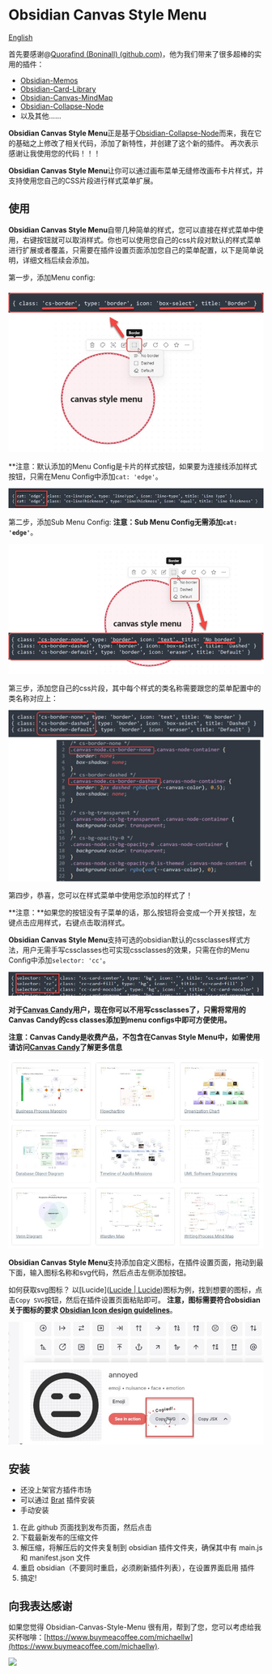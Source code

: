 # Obsidian Canvas Style Menu

[English](README.md)



首先要感谢@[Quorafind (Boninall) (github.com)](https://github.com/Quorafind)，他为我们带来了很多超棒的实用的插件：

- [Obsidian-Memos](https://github.com/Quorafind/Obsidian-Memos)
- [Obsidian-Card-Library](https://github.com/Quorafind/Obsidian-Card-Library)
- [Obsidian-Canvas-MindMap](https://github.com/Quorafind/Obsidian-Canvas-MindMap)
- [Obsidian-Collapse-Node](https://github.com/Quorafind/Obsidian-Collapse-Node)
- 以及其他……

**Obsidian Canvas Style Menu**正是基于[Obsidian-Collapse-Node](https://github.com/Quorafind/Obsidian-Collapse-Node)而来，我在它的基础之上修改了相关代码，添加了新特性，并创建了这个新的插件。
再次表示感谢让我使用您的代码！！！

**Obsidian Canvas Style Menu**让你可以通过画布菜单无缝修改画布卡片样式，并支持使用您自己的CSS片段进行样式菜单扩展。

## 使用

**Obsidian Canvas Style Menu**自带几种简单的样式，您可以直接在样式菜单中使用，右键按钮就可以取消样式。你也可以使用您自己的css片段对默认的样式菜单进行扩展或者覆盖，只需要在插件设置页面添加您自己的菜单配置，以下是简单说明，详细文档后续会添加。

第一步，添加Menu config:

![](./assets/menu_config.jpg)

**注意：默认添加的Menu Config是卡片的样式按钮，如果要为连接线添加样式按钮，只需在Menu Config中添加`cat: 'edge'`。

![](./assets/connection_line.jpg)

第二步，添加Sub Menu Config:
**注意：Sub Menu Config无需添加`cat: 'edge'`**。

![](./assets/submenu_config.jpg)

第三步，添加您自己的css片段，其中每个样式的类名称需要跟您的菜单配置中的类名称对应上：

![](./assets/css_config.jpg)

第四步，恭喜，您可以在样式菜单中使用您添加的样式了！

**注意：**如果您的按钮没有子菜单的话，那么按钮将会变成一个开关按钮，左键点击应用样式，右键点击取消样式。

**Obsidian Canvas Style Menu**支持可选的obsidian默认的cssclasses样式方法，用户无需手写cssclasses也可实现cssclasses的效果，只需在你的Menu Config中添加`selector: 'cc'`。

![](./assets/cssclasses.jpg)

**对于[Canvas Candy](https://tfthacker.com/canvas-candy)用户，现在你可以不用写cssclasses了，只需将常用的Canvas Candy的css classes添加到menu configs中即可方便使用。**

**注意：Canvas Candy是收费产品，不包含在Canvas Style Menu中，如需使用请访问[Canvas Candy](https://tfthacker.com/canvas-candy)了解更多信息**

![](./assets/canvas_candy.jpg)

**Obsidian Canvas Style Menu**支持添加自定义图标，在插件设置页面，拖动到最下面，输入图标名称和svg代码，然后点击左侧添加按钮。

如何获取svg图标？
以[Lucide]([Lucide | Lucide](https://lucide.dev/))图标为例，找到想要的图标，点击`Copy SVG`按钮，然后在插件设置页面粘贴即可。
**注意，图标需要符合obsidian关于图标的要求 [Obsidian Icon design guidelines](https://docs.obsidian.md/Plugins/User+interface/Icons#Icon+design+guidelines)**。

![](./assets/custom_icon.jpg)

## 安装

- 还没上架官方插件市场
- 可以通过 [Brat](https://github.com/TfTHacker/obsidian42-brat) 插件安装
- 手动安装

1. 在此 github 页面找到发布页面，然后点击
2. 下载最新发布的压缩文件
3. 解压缩，将解压后的文件夹复制到 obsidian 插件文件夹，确保其中有 main.js 和 manifest.json 文件
4. 重启 obsidian（不要同时重启，必须刷新插件列表），在设置界面启用
   插件
5. 搞定!

## 向我表达感谢

如果您觉得 Obsidian-Canvas-Style-Menu 很有用，帮到了您，您可以考虑给我买杯咖啡：[https://www.buymeacoffee.com/michaellw](https://www.buymeacoffee.com/michaellw).

<a href="https://www.buymeacoffee.com/michaellw"><img src="https://img.buymeacoffee.com/button-api/?text=Buy me a coffee&emoji=&slug=michaellw&button_colour=FFDD00&font_colour=000000&font_family=Comic&outline_colour=000000&coffee_colour=ffffff" /></a>
